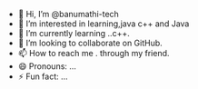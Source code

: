 - 👋 Hi, I’m @banumathi-tech
- 👀 I’m interested in learning,java c++ and Java
- 🌱 I’m currently learning ..c++.
- 💞️ I’m looking to collaborate on GitHub.
- 📫 How to reach me . through my friend.
- 😄 Pronouns: ...
- ⚡ Fun fact: ...

<!---
banumathi-tech/banumathi-tech is a ✨ special ✨ repository because its `README.md` (this file) appears on your GitHub profile.
You can click the Preview link to take a look at your changes.
--->
